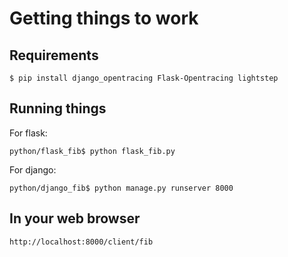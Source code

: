 # Getting things to work

## Requirements

```
$ pip install django_opentracing Flask-Opentracing lightstep
```

## Running things

For flask:

```
python/flask_fib$ python flask_fib.py
```

For django:

```
python/django_fib$ python manage.py runserver 8000
```

## In your web browser

`http://localhost:8000/client/fib`
